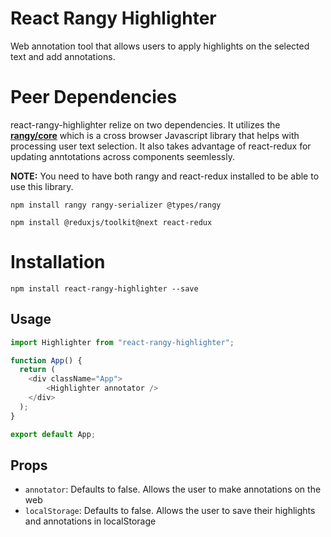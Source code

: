 # React Rangy Highlighter

Web annotation tool that allows users to apply highlights on the selected text and add annotations. 

# Peer Dependencies

react-rangy-highlighter relize on two dependencies. It utilizes the **[rangy/core][rangy]** which is a cross browser Javascript library that helps with processing user text selection.
It also takes advantage of react-redux for updating anntotations across components seemlessly.


**NOTE:** You need to have both rangy and react-redux installed to be able to use this library. 

```
npm install rangy rangy-serializer @types/rangy
```

```
npm install @reduxjs/toolkit@next react-redux
```

# Installation

```
npm install react-rangy-highlighter --save
```

## Usage
```js
import Highlighter from "react-rangy-highlighter";

function App() {
  return (
    <div className="App">
        <Highlighter annotator />
    </div>
  );
}

export default App;
```

## Props

- `annotator`: Defaults to false. Allows the user to make annotations on the web
- `localStorage`: Defaults to false. Allows the user to save their highlights and annotations in localStorage 


[rangy]: https://github.com/timdown/rangy
